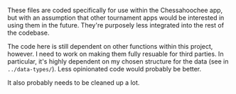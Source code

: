 These files are coded specifically for use within the Chessahoochee app, but with an assumption that other tournament apps would be interested in using them in the future. They're purposely less integrated into the rest of the codebase.

The code here is still dependent on other functions within this project, however. I need to work on making them fully resuable for third parties. In particular, it's highly dependent on my chosen structure for the data (see in `../data-types/`). Less opinionated code would probably be better.

It also probably needs to be cleaned up a lot.